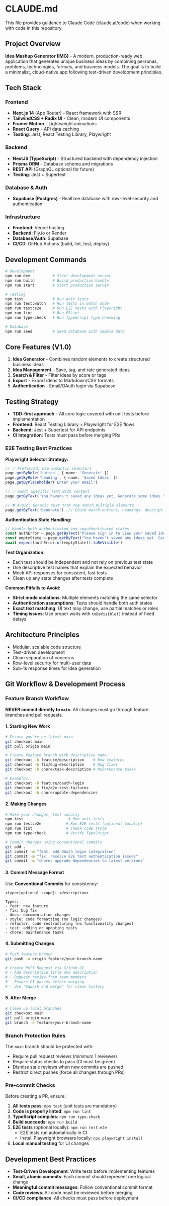 # CLAUDE.md

This file provides guidance to Claude Code (claude.ai/code) when working with code in this repository.

## Project Overview

**Idea Mashup Generator (IMG)** - A modern, production-ready web application that generates unique business ideas by combining personas, problems, technologies, formats, and business models. The goal is to build a minimalist, cloud-native app following test-driven development principles.

## Tech Stack

### Frontend
- **Next.js 14** (App Router) - React framework with SSR
- **TailwindCSS + Radix UI** - Clean, modern UI components
- **Framer Motion** - Lightweight animations
- **React Query** - API data caching
- **Testing**: Jest, React Testing Library, Playwright

### Backend
- **NestJS (TypeScript)** - Structured backend with dependency injection
- **Prisma ORM** - Database schema and migrations
- **REST API** (GraphQL optional for future)
- **Testing**: Jest + Supertest

### Database & Auth
- **Supabase (Postgres)** - Realtime database with row-level security and authentication

### Infrastructure
- **Frontend**: Vercel hosting
- **Backend**: Fly.io or Render
- **Database/Auth**: Supabase
- **CI/CD**: GitHub Actions (build, lint, test, deploy)

## Development Commands

```bash
# Development
npm run dev          # Start development server
npm run build        # Build production bundle
npm run start        # Start production server

# Testing
npm test             # Run unit tests
npm run test:watch   # Run tests in watch mode
npm run test:e2e     # Run E2E tests with Playwright
npm run lint         # Run ESLint
npm run type-check   # Run TypeScript type checking

# Database
npm run seed         # Seed database with sample data
```

## Core Features (V1.0)

1. **Idea Generator** - Combines random elements to create structured business ideas
2. **Idea Management** - Save, tag, and rate generated ideas
3. **Search & Filter** - Filter ideas by score or tags
4. **Export** - Export ideas to Markdown/CSV formats
5. **Authentication** - Email/OAuth login via Supabase

## Testing Strategy

- **TDD-first approach** - All core logic covered with unit tests before implementation
- **Frontend**: React Testing Library + Playwright for E2E flows
- **Backend**: Jest + Supertest for API endpoints
- **CI Integration**: Tests must pass before merging PRs

### E2E Testing Best Practices

**Playwright Selector Strategy:**
```typescript
// ✅ Preferred: Use semantic selectors
page.getByRole('button', { name: 'Generate' })
page.getByRole('heading', { name: 'Saved Ideas' })
page.getByPlaceholder('Enter your email')

// ✅ Good: Specific text with context
page.getByText('You haven\'t saved any ideas yet. Generate some ideas to get started!')

// ❌ Avoid: Generic text that may match multiple elements
page.getByText('Generate')  // Could match buttons, headings, descriptions
```

**Authentication State Handling:**
```typescript
// Handle both authenticated and unauthenticated states
const authError = page.getByText('Please sign in to view your saved ideas')
const emptyState = page.getByText("You haven't saved any ideas yet. Generate some ideas to get started!")
await expect(authError.or(emptyState)).toBeVisible()
```

**Test Organization:**
- Each test should be independent and not rely on previous test state
- Use descriptive test names that explain the expected behavior
- Mock API responses for consistent, fast tests
- Clean up any state changes after tests complete

**Common Pitfalls to Avoid:**
- **Strict mode violations**: Multiple elements matching the same selector
- **Authentication assumptions**: Tests should handle both auth states
- **Exact text matching**: UI text may change, use partial matches or roles
- **Timing issues**: Use proper waits with `toBeVisible()` instead of fixed delays

## Architecture Principles

- Modular, scalable code structure
- Test-driven development
- Clean separation of concerns
- Row-level security for multi-user data
- Sub-1s response times for idea generation

## Git Workflow & Development Process

### Feature Branch Workflow

**NEVER commit directly to `main`.** All changes must go through feature branches and pull requests.

#### 1. Starting New Work
```bash
# Ensure you're on latest main
git checkout main
git pull origin main

# Create feature branch with descriptive name
git checkout -b feature/description    # New features
git checkout -b fix/bug-description    # Bug fixes  
git checkout -b chore/task-description # Maintenance tasks

# Examples:
git checkout -b feature/oauth-login
git checkout -b fix/e2e-test-failures
git checkout -b chore/update-dependencies
```

#### 2. Making Changes
```bash
# Make your changes, test locally
npm test                    # Run unit tests
npm run test:e2e           # Run E2E tests (optional locally)
npm run lint               # Check code style
npm run type-check         # Verify TypeScript

# Commit changes using conventional commits
git add .
git commit -m "feat: add OAuth login integration"
git commit -m "fix: resolve E2E test authentication issues" 
git commit -m "chore: upgrade dependencies to latest versions"
```

#### 3. Commit Message Format
Use **Conventional Commits** for consistency:
```
<type>[optional scope]: <description>

Types:
- feat: new feature
- fix: bug fix
- docs: documentation changes
- style: code formatting (no logic changes)
- refactor: code restructuring (no functionality changes)
- test: adding or updating tests
- chore: maintenance tasks
```

#### 4. Submitting Changes
```bash
# Push feature branch
git push -u origin feature/your-branch-name

# Create Pull Request via GitHub UI
# - Add descriptive title and description
# - Request review from team members
# - Ensure CI passes before merging
# - Use "Squash and merge" for clean history
```

#### 5. After Merge
```bash
# Clean up local branches
git checkout main
git pull origin main
git branch -d feature/your-branch-name
```

### Branch Protection Rules

The `main` branch should be protected with:
- Require pull request reviews (minimum 1 reviewer)
- Require status checks to pass (CI must be green)
- Dismiss stale reviews when new commits are pushed
- Restrict direct pushes (force all changes through PRs)

### Pre-commit Checks

Before creating a PR, ensure:
1. **All tests pass**: `npm test` (unit tests are mandatory)
2. **Code is properly linted**: `npm run lint`
3. **TypeScript compiles**: `npm run type-check`
4. **Build succeeds**: `npm run build`
5. **E2E tests** (optional locally): `npm run test:e2e` 
   - E2E tests run automatically in CI
   - Install Playwright browsers locally: `npx playwright install`
6. **Local manual testing** for UI changes

## Development Best Practices

- **Test-Driven Development**: Write tests before implementing features
- **Small, atomic commits**: Each commit should represent one logical change
- **Meaningful commit messages**: Follow conventional commit format
- **Code reviews**: All code must be reviewed before merging
- **CI/CD compliance**: All checks must pass before deployment